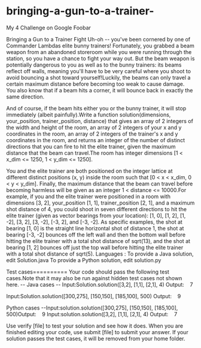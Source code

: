 # bringing-a-gun-to-a-trainer-
My 4 Challenge on Google Foobar


Bringing a Gun to a Trainer Fight
Uh-oh -- you've been cornered by one of Commander Lambdas elite bunny trainers! Fortunately, you grabbed a beam weapon from an abandoned storeroom while you were running through the station, so you have a chance to fight your way out. But the beam weapon is potentially dangerous to you as well as to the bunny trainers: its beams reflect off walls, meaning you'll have to be very careful where you shoot to avoid bouncing a shot toward yourself!Luckily, the beams can only travel a certain maximum distance before becoming too weak to cause damage. You also know that if a beam hits a corner, it will bounce back in exactly the same direction. 

And of course, if the beam hits either you or the bunny trainer, it will stop immediately (albeit painfully).Write a function solution(dimensions, your_position, trainer_position, distance) that gives an array of 2 integers of the width and height of the room, an array of 2 integers of your x and y coordinates in the room, an array of 2 integers of the trainer's x and y coordinates in the room, and returns an integer of the number of distinct directions that you can fire to hit the elite trainer, given the maximum distance that the beam can travel.The room has integer dimensions [1 < x_dim <= 1250, 1 < y_dim <= 1250]. 

You and the elite trainer are both positioned on the integer lattice at different distinct positions (x, y) inside the room such that [0 < x < x_dim, 0 < y < y_dim]. Finally, the maximum distance that the beam can travel before becoming harmless will be given as an integer 1 < distance <= 10000.For example, if you and the elite trainer were positioned in a room with dimensions [3, 2], your_position [1, 1], trainer_position [2, 1], and a maximum shot distance of 4, you could shoot in seven different directions to hit the elite trainer (given as vector bearings from your location): [1, 0], [1, 2], [1, -2], [3, 2], [3, -2], [-3, 2], and [-3, -2]. As specific examples, the shot at bearing [1, 0] is the straight line horizontal shot of distance 1, the shot at bearing [-3, -2] bounces off the left wall and then the bottom wall before hitting the elite trainer with a total shot distance of sqrt(13), and the shot at bearing [1, 2] bounces off just the top wall before hitting the elite trainer with a total shot distance of sqrt(5).
Languages :
To provide a Java solution, edit Solution.java
To provide a Python solution, edit solution.py

Test cases==========
Your code should pass the following test cases.Note that it may also be run against hidden test cases not shown here.
-- Java cases --
Input:Solution.solution([3,2], [1,1], [2,1], 4)
Output:    7

Input:Solution.solution([300,275], [150,150], [185,100], 500)
Output:    9

Python cases --Input:solution.solution([300,275], [150,150], [185,100], 500)Output:    9
Input:solution.solution([3,2], [1,1], [2,1], 4)
Output:    7

Use verify [file] to test your solution and see how it does. When you are finished editing your code, use submit [file] to submit your answer. If your solution passes the test cases, it will be removed from your home folder.
